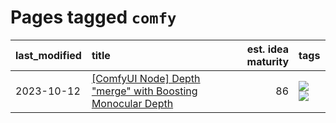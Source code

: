 # Pages tagged `comfy`

|last_modified|title|est. idea maturity|tags
|:---|:---|---:|:---|
|2023-10-12|[[ComfyUI Node] Depth "merge" with Boosting Monocular Depth](../comfy_bmd.md)|86|[![](https://img.shields.io/badge/tag-comfy-254eb)](../tags/comfy.md) [![](https://img.shields.io/badge/tag-tooling-b4243e)](../tags/tooling.md)|